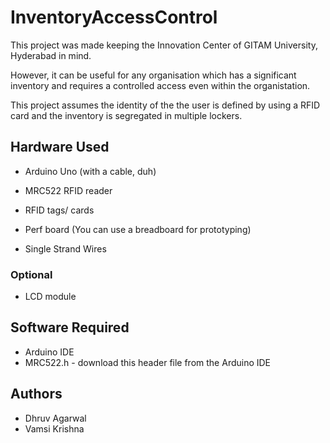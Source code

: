 # InventoryAccessControl
This project was made keeping the Innovation Center of GITAM University, Hyderabad in mind.

However, it can be useful for any organisation which has a significant inventory and requires a controlled access even within the organistation.

This project assumes the identity of the the user is defined by using a RFID card and the inventory is segregated in multiple lockers.

## Hardware Used

  - Arduino Uno (with a cable, duh)
  
  - MRC522 RFID reader
  
  - RFID tags/ cards
  
  - Perf board (You can use a breadboard for prototyping)
  
  - Single Strand Wires
  
  
  ### Optional
    
   - LCD module
    
  ## Software Required
  
   - Arduino IDE
   - MRC522.h - download this header file from the Arduino IDE
    
   ## Authors
   
   - Dhruv Agarwal
   - Vamsi Krishna
